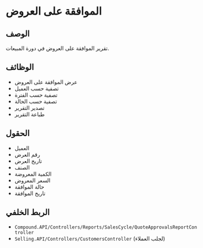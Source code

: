 # الموافقة على العروض

## الوصف
تقرير الموافقة على العروض في دورة المبيعات.

## الوظائف
- عرض الموافقة على العروض
- تصفية حسب العميل
- تصفية حسب الفترة
- تصفية حسب الحالة
- تصدير التقرير
- طباعة التقرير

## الحقول
- العميل
- رقم العرض
- تاريخ العرض
- الصنف
- الكمية المعروضة
- السعر المعروض
- حالة الموافقة
- تاريخ الموافقة

## الربط الخلفي
- `Compound.API/Controllers/Reports/SalesCycle/QuoteApprovalsReportController`
- `Selling.API/Controllers/CustomersController` (لجلب العملاء)
